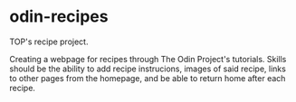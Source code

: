 # odin-recipes
TOP's recipe project.

Creating a webpage for recipes through The Odin Project's tutorials. Skills should be the ability to add recipe instrucions, images of said recipe, links to other pages from the homepage, and be able to return home after each recipe.